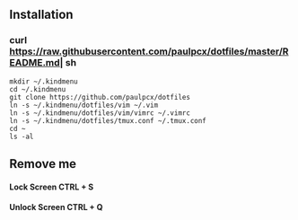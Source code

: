 ## Installation
### curl https://raw.githubusercontent.com/paulpcx/dotfiles/master/README.md| sh

    mkdir ~/.kindmenu
    cd ~/.kindmenu
    git clone https://github.com/paulpcx/dotfiles
    ln -s ~/.kindmenu/dotfiles/vim ~/.vim
    ln -s ~/.kindmenu/dotfiles/vim/vimrc ~/.vimrc
    ln -s ~/.kindmenu/dotfiles/tmux.conf ~/.tmux.conf
    cd ~
    ls -al

## Remove me

#### Lock Screen CTRL + S
#### Unlock Screen CTRL + Q
